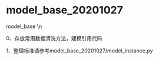 # model_base_20201027
model_base \n


0、存放常用数据清洗方法，建模引用代码

1、整理标准请参考model_base_20201027/model_instance.py
